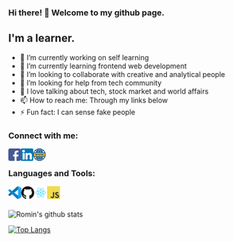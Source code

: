 ### Hi there! 👋 Welcome to my github page.
<!--
**rominkarki/rominkarki** is a ✨ _special_ ✨ repository because its `README.md` (this file) appears on your GitHub profile.
Here are some ideas to get you started:
-->
## I'm a learner.
- 🔭 I’m currently working on self learning
- 🌱 I’m currently learning frontend web development
- 👯 I’m looking to collaborate with creative and analytical people
- 🤔 I’m looking for help from tech community
- 💬 I love talking about tech, stock market and world affairs
- 📫 How to reach me: Through my links below
- ⚡ Fun fact: I can sense fake people

### Connect with me:
[<img align="left" alt="facebook logo" width="25px" src="./svgs/facebook.svg" />][facebook]
[<img align="left" alt="linkedIn logo" width="25px" src="./svgs/linkedin.svg" />][linkedin]
[<img align="left" alt="website logo" width="25px" src="./svgs/www.svg" />][website]

<br />

### Languages and Tools:
<img align="left" alt="Visual Studio Code" width="26px" src="https://raw.githubusercontent.com/github/explore/80688e429a7d4ef2fca1e82350fe8e3517d3494d/topics/visual-studio-code/visual-studio-code.png" />

<img align="left" alt="GitHub" width="26px" src="https://raw.githubusercontent.com/github/explore/78df643247d429f6cc873026c0622819ad797942/topics/github/github.png" />

<img align="left" alt="React" width="26px" src="https://raw.githubusercontent.com/github/explore/80688e429a7d4ef2fca1e82350fe8e3517d3494d/topics/react/react.png" />

<img align="left" alt="JavaScript" width="26px" src="https://raw.githubusercontent.com/github/explore/80688e429a7d4ef2fca1e82350fe8e3517d3494d/topics/javascript/javascript.png" />

<br />
<br />

![Romin's github stats](https://github-readme-stats.vercel.app/api?username=rominkarki&show_icons=true&theme=radical&count_private=true)

[![Top Langs](https://github-readme-stats.vercel.app/api/top-langs/?username=rominkarki&layout=compact&theme=radical&count_private=true&exclude_repo=Project_college_1.0,PHP-backups,Android_training_class,Java,C-programs)](https://github.com/rominkarki/)

[facebook]: https://facebook.com/rominkarki/
[linkedin]: https://linkedin.com/in/rominkarki/
[website]: https://github.com/rominkarki
